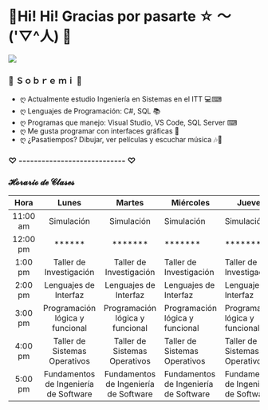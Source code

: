 # 🌸Hi! Hi! Gracias por pasarte  ☆ ～('▽^人) 🌸

![](https://i.imgur.com/9rHqiB3.png)

### 💮 Ｓｏｂｒｅ  ｍｉ 💮
- ღ Actualmente estudio Ingeniería en Sistemas en el ITT 💻⌨
- ღ Lenguajes de Programación: C#, SQL 📚
- ღ Programas que manejo: Visual Studio, VS Code, SQL Server ⌨
- ღ Me gusta programar con interfaces gráficas 🎨
- ღ ¿Pasatiempos? Dibujar, ver películas y escuchar música 🎶📝

### ♡ ---------------------------- ♡

### 𝓗𝓸𝓻𝓪𝓻𝓲𝓸 𝓭𝓮 𝓒𝓵𝓪𝓼𝓮𝓼

|   Hora   |                 Lunes                 |                 Martes                | Miércoles                             | Jueves                                | Viernes    |
|:--------:|:-------------------------------------:|:-------------------------------------:|---------------------------------------|---------------------------------------|------------|
| 11:00 am |               Simulación              |               Simulación              |               Simulación              |               Simulación              | Simulación |
| 12:00 pm |                 ******                |                *******                |                *******                |                *******                |   *******  |
|  1:00 pm |        Taller de  Investigación       |        Taller de Investigación        |        Taller de Investigación        |        Taller de Investigación        |   *******  |
|  2:00 pm |         Lenguajes de Interfaz         |         Lenguajes de Interfaz         |         Lenguajes de Interfaz         |         Lenguajes de Interfaz         |   *******  |
| 3:00 pm  |    Programación lógica y funcional    |    Programación lógica y funcional    |    Programación lógica y funcional    |    Programación lógica y funcional    |   *******  |
| 4:00 pm  |     Taller de Sistemas Operativos     |     Taller de Sistemas Operativos     |     Taller de Sistemas Operativos     |     Taller de Sistemas Operativos     |   *******  |
| 5:00 pm  | Fundamentos de Ingeniería de Software | Fundamentos de Ingeniería de Software | Fundamentos de Ingeniería de Software | Fundamentos de Ingeniería de Software |   *******  |
